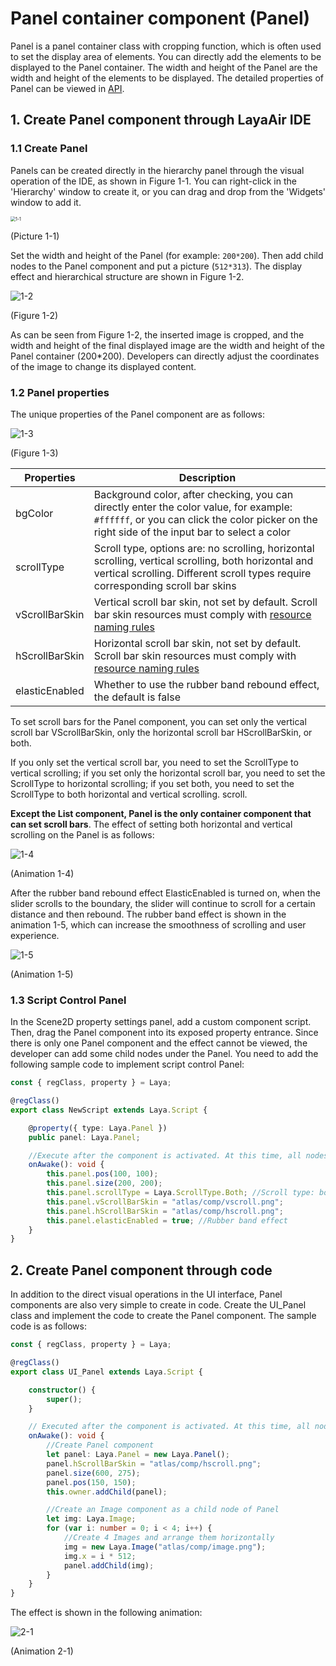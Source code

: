 # Panel container component (Panel)

Panel is a panel container class with cropping function, which is often used to set the display area of ​​elements. You can directly add the elements to be displayed to the Panel container. The width and height of the Panel are the width and height of the elements to be displayed. The detailed properties of Panel can be viewed in [API](https://layaair.com/3.x/api/Chinese/index.html?version=3.0.0&type=2D&category=UI&class=laya.ui.Panel).



## 1. Create Panel component through LayaAir IDE

### 1.1 Create Panel

Panels can be created directly in the hierarchy panel through the visual operation of the IDE, as shown in Figure 1-1. You can right-click in the 'Hierarchy' window to create it, or you can drag and drop from the 'Widgets' window to add it.

<img src="img/1-1.png" alt="1-1" style="zoom:50%;" />

(Picture 1-1)

Set the width and height of the Panel (for example: `200*200`). Then add child nodes to the Panel component and put a picture (`512*313`). The display effect and hierarchical structure are shown in Figure 1-2.

![1-2](img/1-2.png)

(Figure 1-2)

As can be seen from Figure 1-2, the inserted image is cropped, and the width and height of the final displayed image are the width and height of the Panel container (200*200). Developers can directly adjust the coordinates of the image to change its displayed content.



### 1.2 Panel properties

The unique properties of the Panel component are as follows:

![1-3](img/1-3.png)

(Figure 1-3)

| Properties	| Description	|
| -------------- | ------------------------------------------------------------ |
| bgColor    	| Background color, after checking, you can directly enter the color value, for example: `#ffffff`, or you can click the color picker on the right side of the input bar to select a color |
| scrollType 	| Scroll type, options are: no scrolling, horizontal scrolling, vertical scrolling, both horizontal and vertical scrolling. Different scroll types require corresponding scroll bar skins |
| vScrollBarSkin | Vertical scroll bar skin, not set by default. Scroll bar skin resources must comply with [resource naming rules](../readme.md) |
| hScrollBarSkin | Horizontal scroll bar skin, not set by default. Scroll bar skin resources must comply with [resource naming rules](../readme.md) |
| elasticEnabled | Whether to use the rubber band rebound effect, the default is false	|

To set scroll bars for the Panel component, you can set only the vertical scroll bar VScrollBarSkin, only the horizontal scroll bar HScrollBarSkin, or both.

If you only set the vertical scroll bar, you need to set the ScrollType to vertical scrolling; if you set only the horizontal scroll bar, you need to set the ScrollType to horizontal scrolling; if you set both, you need to set the ScrollType to both horizontal and vertical scrolling. scroll.

**Except the List component, Panel is the only container component that can set scroll bars**. The effect of setting both horizontal and vertical scrolling on the Panel is as follows:

![1-4](img/1-4.gif)

(Animation 1-4)

After the rubber band rebound effect ElasticEnabled is turned on, when the slider scrolls to the boundary, the slider will continue to scroll for a certain distance and then rebound. The rubber band effect is shown in the animation 1-5, which can increase the smoothness of scrolling and user experience.

![1-5](img/1-5.gif)

(Animation 1-5)



### 1.3 Script Control Panel

In the Scene2D property settings panel, add a custom component script. Then, drag the Panel component into its exposed property entrance. Since there is only one Panel component and the effect cannot be viewed, the developer can add some child nodes under the Panel. You need to add the following sample code to implement script control Panel:

```typescript
const { regClass, property } = Laya;

@regClass()
export class NewScript extends Laya.Script {

	@property({ type: Laya.Panel })
	public panel: Laya.Panel;

	//Execute after the component is activated. At this time, all nodes and components have been created. This method is only executed once.
	onAwake(): void {
    	this.panel.pos(100, 100);
    	this.panel.size(200, 200);
    	this.panel.scrollType = Laya.ScrollType.Both; //Scroll type: both horizontal and vertical scrolling
    	this.panel.vScrollBarSkin = "atlas/comp/vscroll.png";
    	this.panel.hScrollBarSkin = "atlas/comp/hscroll.png";
    	this.panel.elasticEnabled = true; //Rubber band effect
	}
}
```



## 2. Create Panel component through code

In addition to the direct visual operations in the UI interface, Panel components are also very simple to create in code. Create the UI_Panel class and implement the code to create the Panel component. The sample code is as follows:

```typescript
const { regClass, property } = Laya;

@regClass()
export class UI_Panel extends Laya.Script {

	constructor() {
    	super();
	}

	// Executed after the component is activated. At this time, all nodes and components have been created. This method is only executed once.
	onAwake(): void {
    	//Create Panel component
    	let panel: Laya.Panel = new Laya.Panel();
    	panel.hScrollBarSkin = "atlas/comp/hscroll.png";
    	panel.size(600, 275);
    	panel.pos(150, 150);
    	this.owner.addChild(panel);

    	//Create an Image component as a child node of Panel
    	let img: Laya.Image;
    	for (var i: number = 0; i < 4; i++) {
        	//Create 4 Images and arrange them horizontally
        	img = new Laya.Image("atlas/comp/image.png");
        	img.x = i * 512;
        	panel.addChild(img);
    	}
	}
}
```

The effect is shown in the following animation:

![2-1](img/2-1.gif)

(Animation 2-1)




